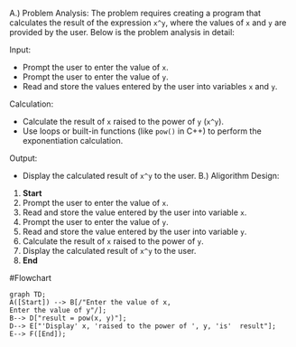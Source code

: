 A.) Problem Analysis:
   The problem requires creating a program that calculates the result of the expression `x^y`, where the values of `x` and `y` are provided by the user. Below is the problem analysis in detail:

 Input:
   - Prompt the user to enter the value of `x`.
   - Prompt the user to enter the value of `y`.
   - Read and store the values entered by the user into variables `x` and `y`.

 Calculation:
   - Calculate the result of `x` raised to the power of `y` (`x^y`).
   - Use loops or built-in functions (like `pow()` in C++) to perform the exponentiation calculation.

 Output:
   - Display the calculated result of `x^y` to the user.
B.) Aligorithm Design:

1. **Start**
2. Prompt the user to enter the value of `x`.
3. Read and store the value entered by the user into variable `x`.
4. Prompt the user to enter the value of `y`.
5. Read and store the value entered by the user into variable `y`.
6. Calculate the result of `x` raised to the power of `y`.
7. Display the calculated result of `x^y` to the user.
8. **End**

#Flowchart
```mermaid
graph TD;
A([Start]) --> B[/"Enter the value of x,
Enter the value of y"/];
B--> D["result = pow(x, y)"];
D--> E["'Display' x, 'raised to the power of ', y, 'is'  result"];
E--> F([End]);
```

